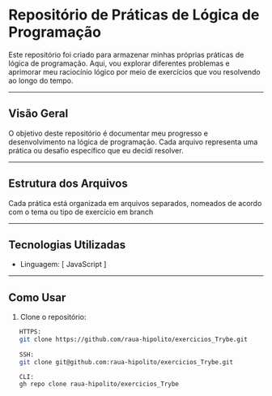 # Repositório de Práticas de Lógica de Programação

Este repositório foi criado para armazenar minhas próprias práticas de lógica de programação. Aqui, vou explorar diferentes problemas e aprimorar meu raciocínio lógico por meio de exercícios que vou resolvendo ao longo do tempo.

---

## Visão Geral

O objetivo deste repositório é documentar meu progresso e desenvolvimento na lógica de programação. Cada arquivo representa uma prática ou desafio específico que eu decidi resolver.

---

## Estrutura dos Arquivos

Cada prática está organizada em arquivos separados, nomeados de acordo com o tema ou tipo de exercício em branch

---

## Tecnologias Utilizadas

- Linguagem: [ JavaScript ] 

---

## Como Usar

1. Clone o repositório:
```bash
   HTTPS:
   git clone https://github.com/raua-hipolito/exercicios_Trybe.git
   
   SSH:
   git clone git@github.com:raua-hipolito/exercicios_Trybe.git

   CLI:
   gh repo clone raua-hipolito/exercicios_Trybe 
